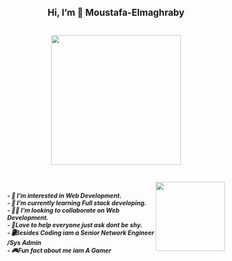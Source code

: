 <h2 align="center">Hi, I’m  👋 Moustafa-Elmaghraby</h2>

###

<br clear="both">

<div align="center">
  <img height="300" src="https://www.springboard.com/blog/wp-content/uploads/2022/09/programmng-language.jpg"  />
</div>

###

<br clear="both">

<img align="right" height="160" src="https://camo.githubusercontent.com/7de37139d0b4c1ce40865e799b446c0e963a3dd8fb68d239707237c40604fa3d/68747470733a2f2f63646e2e6472696262626c652e636f6d2f75736572732f3733303730332f73637265656e73686f74732f363538313234332f6176656e746f2e676966"  />

###

<h5 align="left">- 👀 I’m interested in Web Development.<br>- 🌱 I’m currently learning Full stack developing.<br>- 🙋‍♂️ I’m looking to collaborate on Web Development.<br>- 💞️Love to help everyone just ask dont be shy.<br>- 🖥️Besides Coding iam a Senior Network Engineer /Sys Admin<br>- 🎮Fun fact about me iam A Gamer</h5>

###
